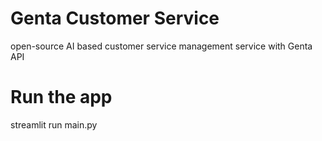 # Genta Customer Service
open-source AI based customer service management service with Genta API

# Run the app
streamlit run main.py